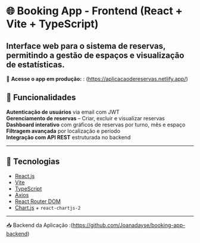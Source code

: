 
# 🌐 Booking App - Frontend (React + Vite + TypeScript)

Interface web para o sistema de reservas, permitindo a gestão de espaços e visualização de estatísticas.
---
🔗 **Acesse o app em produção:** : (https://aplicacaodereservas.netlify.app/)

## 🧩 Funcionalidades

 **Autenticação de usuários** via email com JWT  
 **Gerenciamento de reservas** – Criar, excluir e visualizar reservas  
 **Dashboard interativo** com gráficos de reservas por turno, mês e espaço  
 **Filtragem avançada** por localização e período  
 **Integração com API REST** estruturada no backend 

---

## 🚀 Tecnologias

- [React.js](https://reactjs.org/)
- [Vite](https://vitejs.dev/)
- [TypeScript](https://www.typescriptlang.org/)
- [Axios](https://axios-http.com/)
- [React Router DOM](https://reactrouter.com/)
- [Chart.js](https://www.chartjs.org/) + `react-chartjs-2`

---

📥 Backend da Aplicação :(https://github.com/Joanadayse/booking-app-backend)




